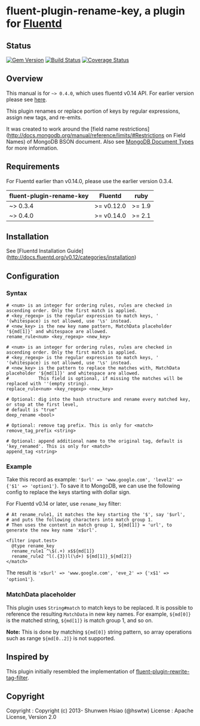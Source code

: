 # fluent-plugin-rename-key, a plugin for [Fluentd](http://fluentd.org)

## Status
[![Gem Version](https://badge.fury.io/rb/fluent-plugin-rename-key.svg)](https://badge.fury.io/rb/fluent-plugin-rename-key)
[![Build Status](https://travis-ci.org/shunwen/fluent-plugin-rename-key.svg?branch=master)](https://travis-ci.org/shunwen/fluent-plugin-rename-key)
[![Coverage Status](https://coveralls.io/repos/shunwen/fluent-plugin-rename-key/badge.svg?branch=master)](https://coveralls.io/r/shunwen/fluent-plugin-rename-key?branch=master)

## Overview

This manual is for `~> 0.4.0`, which uses fluentd v0.14 API. For earlier version please see [here](https://github.com/shunwen/fluent-plugin-rename-key/tree/fluentd-v0.12).

This plugin renames or replace portion of keys by regular expressions, assign new tags, and re-emits. 

It was created to work around the [field name restrictions](http://docs.mongodb.org/manual/reference/limits/#Restrictions on Field Names) of MongoDB BSON document. Also see [MongoDB Document Types](http://docs.mongodb.org/meta-driver/latest/legacy/bson/#mongodb-document-types) for more information.

## Requirements

For Fluentd earlier than v0.14.0, please use the earlier version 0.3.4. 

| fluent-plugin-rename-key  | Fluentd    | ruby   |
|---------------------------|------------|--------|
| ~> 0.3.4                  | >= v0.12.0 | >= 1.9 |
| ~> 0.4.0                  | >= v0.14.0 | >= 2.1 |

## Installation

See [Fluentd Installation Guide] (http://docs.fluentd.org/v0.12/categories/installation)

## Configuration

### Syntax

```
# <num> is an integer for ordering rules, rules are checked in ascending order. Only the first match is applied.
# <key_regexp> is the regular expression to match keys, ' '(whitespace) is not allowed, use '\s' instead.
# <new_key> is the new key name pattern, MatchData placeholder '${md[1]}' and whitespace are allowed.
rename_rule<num> <key_regexp> <new_key>

# <num> is an integer for ordering rules, rules are checked in ascending order. Only the first match is applied.
# <key_regexp> is the regular expression to match keys, ' '(whitespace) is not allowed, use '\s' instead.
# <new_key> is the pattern to replace the matches with, MatchData placeholder '${md[1]}' and whitespace are allowed. 
#           This field is optional, if missing the matches will be replaced with ''(empty string).
replace_rule<num> <key_regexp> <new_key>

# Optional: dig into the hash structure and rename every matched key, or stop at the first level,
# default is "true"
deep_rename <bool>

# Optional: remove tag prefix. This is only for <match>
remove_tag_prefix <string>

# Optional: append additional name to the original tag, default is 'key_renamed'. This is only for <match>
append_tag <string>
```

### Example

Take this record as example: `'$url' => 'www.google.com', 'level2' => {'$1' => 'option1'}`.
To save it to MongoDB, we can use the following config to replace the keys starting with dollar sign.

For Fluentd v0.14 or later, use `rename_key` filter:

```
# At rename_rule1, it matches the key starting the '$', say '$url',
# and puts the following characters into match group 1.
# Then uses the content in match group 1, ${md[1]} = 'url', to generate the new key name 'x$url'.

<filter input.test>
  @type rename_key
  rename_rule1 ^\$(.+) x$${md[1]}
  rename_rule2 ^l(.{3})l(\d+) ${md[1]}_${md[2]}
</match>
```

The result is `'x$url' => 'www.google.com', 'eve_2' => {'x$1' => 'option1'}`.

### MatchData placeholder

This plugin uses `String#match` to match keys to be replaced. It is possible to reference the resulting `MatchData` in new key names. For example, `${md[0]}` is the matched string, `${md[1]}` is match group 1, and so on. 

**Note:** This is done by matching `${md[0]}` string pattern, so array operations such as range `${md[0..2]}` is not supported.

## Inspired by
This plugin initially resembled the implementation of [fluent-plugin-rewrite-tag-filter](https://github.com/y-ken/fluent-plugin-rewrite-tag-filter).

## Copyright

Copyright :  Copyright (c) 2013- Shunwen Hsiao (@hswtw)
License   :  Apache License, Version 2.0
